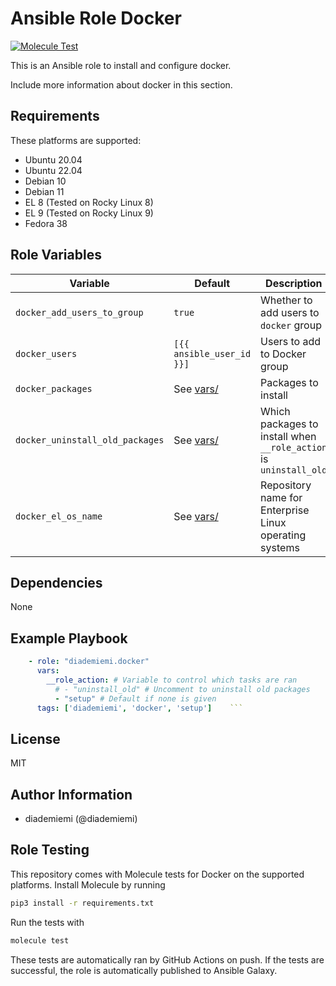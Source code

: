 Ansible Role Docker
=========

[![Molecule Test](https://github.com/diademiemi/ansible_role_docker/actions/workflows/molecule.yml/badge.svg)](https://github.com/diademiemi/ansible_role_docker/actions/workflows/molecule.yml)

This is an Ansible role to install and configure docker.

Include more information about docker in this section.

Requirements
------------
These platforms are supported:
- Ubuntu 20.04  
- Ubuntu 22.04  
- Debian 10  
- Debian 11  
- EL 8 (Tested on Rocky Linux 8)  
- EL 9 (Tested on Rocky Linux 9)  
- Fedora 38  

<!-- 
- List hardware requirements here  
-->

Role Variables
--------------

Variable | Default | Description
--- | --- | ---
`docker_add_users_to_group` | `true` | Whether to add users to `docker` group
`docker_users` | `[{{ ansible_user_id }}]` | Users to add to Docker group
`docker_packages` | See [vars/](./vars) | Packages to install
`docker_uninstall_old_packages` | See [vars/](./vars) | Which packages to install when `__role_action` is `uninstall_old`
`docker_el_os_name` | See [vars/](./vars) | Repository name for Enterprise Linux operating systems
<!--
`variable` | `default` | Variable example
`long_variable` | See [defaults/main.yml](./defaults/main.yml) | Variable referring to defaults
`distro_specific_variable` | See [vars/debian.yml](./vars/debian.yml) | Variable referring to distro-specific variables
-->

Dependencies
------------
<!-- List dependencies on other roles or criteria -->
None

Example Playbook
----------------

```yaml
    - role: "diademiemi.docker"
      vars:
        __role_action: # Variable to control which tasks are ran
          # - "uninstall_old" # Uncomment to uninstall old packages
          - "setup" # Default if none is given
      tags: ['diademiemi', 'docker', 'setup']    ```

```

License
-------

MIT

Author Information
------------------

- diademiemi (@diademiemi)

Role Testing
------------

This repository comes with Molecule tests for Docker on the supported platforms.
Install Molecule by running
```bash
pip3 install -r requirements.txt
```

Run the tests with
```bash
molecule test
```

These tests are automatically ran by GitHub Actions on push. If the tests are successful, the role is automatically published to Ansible Galaxy.

